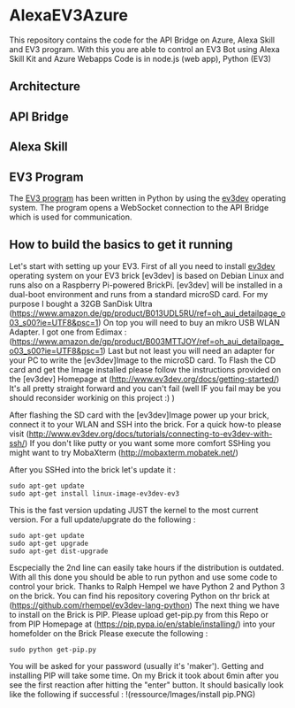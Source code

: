 # AlexaEV3Azure
This repository contains the code for the API Bridge on Azure, Alexa Skill and EV3 program.
With this you are able to control an EV3 Bot using Alexa Skill Kit and Azure Webapps
Code is in node.js (web app), Python (EV3)

## Architecture

## API Bridge

## Alexa Skill

## EV3 Program

The [EV3 program](ev3-python) has been written in Python by using the [ev3dev](http://www.ev3dev.org/) operating system. 
The program opens a WebSocket connection to the API Bridge which is used for communication. 


## How to build the basics to get it running

Let's start with setting up your EV3. First of all you need to install [ev3dev](http://www.ev3dev.org/) operating system on your EV3 brick
[ev3dev] is based on Debian Linux and runs also on a Raspberry Pi-powered BrickPi.
[ev3dev] will be installed in a dual-boot environment and runs from a standard microSD card.
For my purpose I bought a 32GB SanDisk Ultra (https://www.amazon.de/gp/product/B013UDL5RU/ref=oh_aui_detailpage_o03_s00?ie=UTF8&psc=1)
On top you will need to buy an mikro USB WLAN Adapter. I got one from Edimax : (https://www.amazon.de/gp/product/B003MTTJOY/ref=oh_aui_detailpage_o03_s00?ie=UTF8&psc=1)
Last but not least you will need an adapter for your PC to write the [ev3dev]Image to the microSD card.
To Flash the CD card and get the Image installed please follow the instructions provided on the [ev3dev] Homepage at (http://www.ev3dev.org/docs/getting-started/)
It's all pretty straight forward and you can't fail (well IF you fail may be you should reconsider workinig on this project :) )

After flashing the SD card with the [ev3dev]Image power up your brick, connect it to your WLAN and SSH into the brick. For a quick how-to please visit (http://www.ev3dev.org/docs/tutorials/connecting-to-ev3dev-with-ssh/)
If you don't like putty or you want some more comfort SSHing you might want to try MobaXterm (http://mobaxterm.mobatek.net/)

After you SSHed into the brick let's update it :
	
	sudo apt-get update
	sudo apt-get install linux-image-ev3dev-ev3

This is the fast version updating JUST the kernel to the most current version. For a full update/upgrate do the following :
	
	sudo apt-get update
	sudo apt-get upgrade
	sudo apt-get dist-upgrade

Escpecially the 2nd line can easily take hours if the distribution is outdated.
With all this done you should be able to run python and use some code to control your brick. Thanks to Ralph Hempel we have Python 2 and Python 3 on the brick. You can find his repository covering Python on thr brick at (https://github.com/rhempel/ev3dev-lang-python)
The next thing we have to install on the Brick is PIP. Please upload get-pip.py from this Repo or from PIP Homepage at (https://pip.pypa.io/en/stable/installing/) into your homefolder on the Brick
Please execute the following :
	
	sudo python get-pip.py

You will be asked for your password (usually it's 'maker'). Getting and installing PIP will take some time. On my Brick it took about 6min after you see the first reaction after hitting the "enter" button.
It should basically look like the following if successful :
!(ressource/Images/install pip.PNG)



